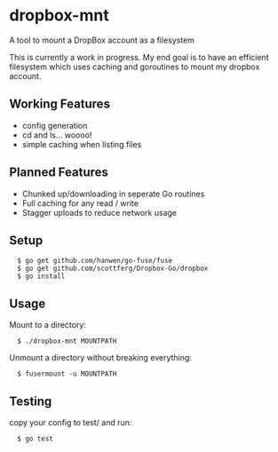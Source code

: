 dropbox-mnt
===========

A tool to mount a DropBox account as a filesystem

This is currently a work in progress. My end goal is to have an efficient filesystem which uses caching and goroutines to mount my dropbox account.

## Working Features

- config generation
- cd and ls... woooo!
- simple caching when listing files

## Planned Features

- Chunked up/downloading in seperate Go routines
- Full caching for any read / write
- Stagger uploads to reduce network usage

## Setup

      $ go get github.com/hanwen/go-fuse/fuse
      $ go get github.com/scottferg/Dropbox-Go/dropbox
      $ go install

## Usage

Mount to a directory:

      $ ./dropbox-mnt MOUNTPATH

Unmount a directory without breaking everything:

      $ fusermount -u MOUNTPATH

## Testing

copy your config to test/ and run:

      $ go test
